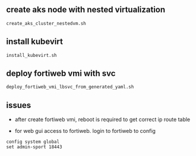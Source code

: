 ## create aks node with nested virtualization
```
create_aks_cluster_nestedvm.sh
```

## install kubevirt

```
install_kubevirt.sh
```
## deploy fortiweb vmi with svc
```
deploy_fortiweb_vmi_lbsvc_from_generated_yaml.sh
```

## issues

- after create fortiweb vmi, reboot is required to get correct ip route table

- for web gui access to fortiweb. login to fortiweb to config
``` 
config system global
set admin-sport 18443
```
